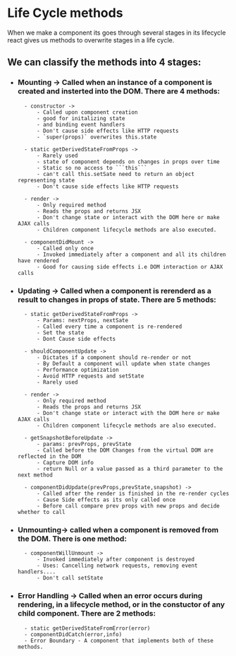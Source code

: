 # Life Cycle methods

When we make a component its goes through several stages in
its lifecycle react gives us methods to overwrite stages in a life cycle.

## We can classify the methods into 4 stages:

- ### Mounting -> Called when an instance of a component is created and insterted into the DOM. There are 4 methods:

        - constructor ->
            - Called upon component creation
            - good for initalizing state
            - and binding event handlers
            - Don't cause side effects like HTTP requests
            - `super(props)` overwrites this.state

        - static getDerivedStateFromProps ->
            - Rarely used
            - state of component depends on changes in props over time
            - Static so no access to ```this```
            - can't call this.setSate need to return an object representing state
            - Don't cause side effects like HTTP requests

        - render ->
            - Only required method
            - Reads the props and returns JSX
            - Don't change state or interact with the DOM here or make AJAX calls
            - Children component lifecycle methods are also executed.

        - componentDidMount ->
            - Called only once
            - Invoked immediately after a component and all its children have rendered
            - Good for causing side effects i.e DOM interaction or AJAX calls

- ### Updating -> Called when a component is rerenderd as a result to changes in props of state. There are 5 methods:

        - static getDerivedStateFromProps ->
            - Params: nextProps, nextSate
            - Called every time a component is re-rendered
            - Set the state
            - Dont Cause side effects

        - shouldComponentUpdate ->
            - Dictates if a component should re-render or not
            - By Default a component will update when state changes
            - Performance optimization
            - Avoid HTTP requests and setState
            - Rarely used

        - render ->
            - Only required method
            - Reads the props and returns JSX
            - Don't change state or interact with the DOM here or make AJAX calls
            - Children component lifecycle methods are also executed.

        - getSnapshotBeforeUpdate ->
            - params: prevProps, prevState
            - Called before the DOM Changes from the virtual DOM are reflected in the DOM
            - Capture DOM info
            - return Null or a value passed as a third parameter to the next method

        - componentDidUpdate(prevProps,prevState,snapshot) ->
            - Called after the render is finished in the re-render cycles
            - Cause Side effects as its only called once
            - Before call compare prev props with new props and decide whether to call

- ### Unmounting-> called when a component is removed from the DOM. There is one method:

        - componentWillUnmount ->
            - Invoked immediately after component is destroyed
            - Uses: Cancelling network requests, removing event handlers....
            - Don't call setState

- ### Error Handling -> Called when an error occurs during rendering, in a lifecycle method, or in the constuctor of any child component. There are 2 methods:

        - static getDerivedStateFromError(error)
        - componentDidCatch(error,info)
        - Error Boundary - A component that implements both of these methods.
